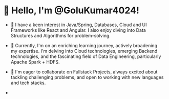 # 👋 Hello, I'm @GoluKumar4024!

- 👀 I have a keen interest in Java/Spring, Databases, Cloud and UI Frameworks like React and Angular. I also enjoy diving into Data Structures and Algorithms for problem-solving.
  
- 🌱 Currently, I'm on an enriching learning journey, actively broadening my expertise. I'm delving into Cloud technologies, emerging Backend technologies, and the fascinating field of Data Engineering, particularly Apache Spark + HDFS.

- 💞️ I'm eager to collaborate on Fullstack Projects, always excited about tackling challenging problems, and open to working with new languages and tech stacks.
- 
<!---
GoluKumar4024/GoluKumar4024 is a ✨ special ✨ repository because its `README.md` (this file) appears on your GitHub profile.
You can click the Preview link to take a look at your changes.
--->
